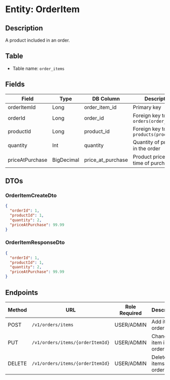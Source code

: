 # Entity: OrderItem

## Description
A product included in an order.

## Table
- Table name: `order_items`

## Fields

| Field           | Type       | DB Column           | Description                                  |
|-----------------|------------|---------------------|----------------------------------------------|
| orderItemId     | Long       | order_item_id       | Primary key                                  |
| orderId         | Long       | order_id            | Foreign key to `orders(order_id)`            |
| productId       | Long       | product_id          | Foreign key to `products(product_id)`        |
| quantity        | Int        | quantity            | Quantity of product in the order             |
| priceAtPurchase | BigDecimal | price_at_purchase   | Product price at the time of purchase        |

## DTOs

### OrderItemCreateDto

```json
{
  "orderId": 1,
  "productId": 1,
  "quantity": 2,
  "priceAtPurchase": 99.99
}
```

### OrderItemResponseDto

```json
{
  "orderId": 1,
  "productId": 1,
  "quantity": 2,
  "priceAtPurchase": 99.99
}
```

## Endpoints

| Method | URL                              | Role Required  | Description             |
|--------|----------------------------------|----------------|-------------------------|
| POST   | `/v1/orders/items`               | USER/ADMIN     | Add item to order       |
| PUT    | `/v1/orders/items/{orderItemId}` | USER/ADMIN     | Change item in order    |
| DELETE | `/v1/orders/items/{orderItemId}` | USER/ADMIN     | Delete items from order |
